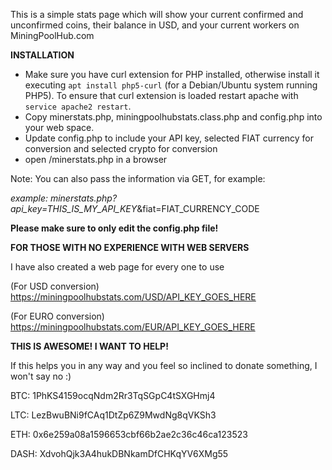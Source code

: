 This is a simple stats page which will show your current confirmed and unconfirmed coins, their balance in USD, and your current workers on MiningPoolHub.com

**INSTALLATION**
* Make sure you have curl extension for PHP installed, otherwise install it executing `apt install php5-curl` (for a Debian/Ubuntu system running PHP5). To ensure that curl extension is loaded restart apache with `service apache2 restart`.
* Copy minerstats.php, miningpoolhubstats.class.php and config.php into your web space.
* Update config.php to include your API key, selected FIAT currency for conversion and selected crypto for conversion
* open /minerstats.php in a browser

Note: You can also pass the information via GET, for example:

_example: minerstats.php?api_key=THIS_IS_MY_API_KEY_&amp;fiat=FIAT_CURRENCY_CODE

**Please make sure to only edit the config.php file!**


**FOR THOSE WITH NO EXPERIENCE WITH WEB SERVERS**

I have also created a web page for every one to use

(For USD conversion) https://miningpoolhubstats.com/USD/API_KEY_GOES_HERE

(For EURO conversion) https://miningpoolhubstats.com/EUR/API_KEY_GOES_HERE


**THIS IS AWESOME! I WANT TO HELP!**

If this helps you in any way and you feel so inclined to donate something, I won't say no :)

BTC: 1PhKS4159ocqNdm2Rr3TqSGpC4tSXGHmj4

LTC: LezBwuBNi9fCAq1DtZp6Z9MwdNg8qVKSh3

ETH: 0x6e259a08a1596653cbf66b2ae2c36c46ca123523

DASH: XdvohQjk3A4hukDBNkamDfCHKqYV6XMg55
